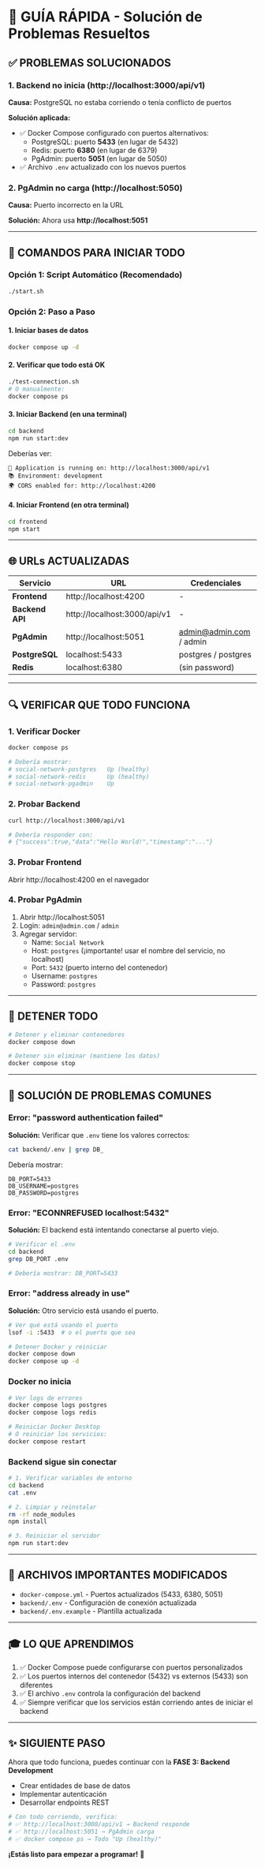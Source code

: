 # 🎯 GUÍA RÁPIDA - Solución de Problemas Resueltos

## ✅ PROBLEMAS SOLUCIONADOS

### 1. Backend no inicia (http://localhost:3000/api/v1)
**Causa:** PostgreSQL no estaba corriendo o tenía conflicto de puertos

**Solución aplicada:**
- ✅ Docker Compose configurado con puertos alternativos:
  - PostgreSQL: puerto **5433** (en lugar de 5432)
  - Redis: puerto **6380** (en lugar de 6379)
  - PgAdmin: puerto **5051** (en lugar de 5050)
- ✅ Archivo `.env` actualizado con los nuevos puertos

### 2. PgAdmin no carga (http://localhost:5050)
**Causa:** Puerto incorrecto en la URL

**Solución:** Ahora usa **http://localhost:5051**

---

## 🚀 COMANDOS PARA INICIAR TODO

### Opción 1: Script Automático (Recomendado)
```bash
./start.sh
```

### Opción 2: Paso a Paso

#### 1. Iniciar bases de datos
```bash
docker compose up -d
```

#### 2. Verificar que todo está OK
```bash
./test-connection.sh
# O manualmente:
docker compose ps
```

#### 3. Iniciar Backend (en una terminal)
```bash
cd backend
npm run start:dev
```

Deberías ver:
```
🚀 Application is running on: http://localhost:3000/api/v1
📚 Environment: development
🌍 CORS enabled for: http://localhost:4200
```

#### 4. Iniciar Frontend (en otra terminal)
```bash
cd frontend
npm start
```

---

## 🌐 URLs ACTUALIZADAS

| Servicio | URL | Credenciales |
|----------|-----|--------------|
| **Frontend** | http://localhost:4200 | - |
| **Backend API** | http://localhost:3000/api/v1 | - |
| **PgAdmin** | http://localhost:5051 | admin@admin.com / admin |
| **PostgreSQL** | localhost:5433 | postgres / postgres |
| **Redis** | localhost:6380 | (sin password) |

---

## 🔍 VERIFICAR QUE TODO FUNCIONA

### 1. Verificar Docker
```bash
docker compose ps

# Debería mostrar:
# social-network-postgres   Up (healthy)
# social-network-redis      Up (healthy)
# social-network-pgadmin    Up
```

### 2. Probar Backend
```bash
curl http://localhost:3000/api/v1

# Debería responder con:
# {"success":true,"data":"Hello World!","timestamp":"..."}
```

### 3. Probar Frontend
Abrir http://localhost:4200 en el navegador

### 4. Probar PgAdmin
1. Abrir http://localhost:5051
2. Login: `admin@admin.com` / `admin`
3. Agregar servidor:
   - Name: `Social Network`
   - Host: `postgres` (¡importante! usar el nombre del servicio, no localhost)
   - Port: `5432` (puerto interno del contenedor)
   - Username: `postgres`
   - Password: `postgres`

---

## 🛑 DETENER TODO

```bash
# Detener y eliminar contenedores
docker compose down

# Detener sin eliminar (mantiene los datos)
docker compose stop
```

---

## 🔧 SOLUCIÓN DE PROBLEMAS COMUNES

### Error: "password authentication failed"
**Solución:** Verificar que `.env` tiene los valores correctos:
```bash
cat backend/.env | grep DB_
```

Debería mostrar:
```
DB_PORT=5433
DB_USERNAME=postgres
DB_PASSWORD=postgres
```

### Error: "ECONNREFUSED localhost:5432"
**Solución:** El backend está intentando conectarse al puerto viejo.
```bash
# Verificar el .env
cd backend
grep DB_PORT .env

# Debería mostrar: DB_PORT=5433
```

### Error: "address already in use"
**Solución:** Otro servicio está usando el puerto.
```bash
# Ver qué está usando el puerto
lsof -i :5433  # o el puerto que sea

# Detener Docker y reiniciar
docker compose down
docker compose up -d
```

### Docker no inicia
```bash
# Ver logs de errores
docker compose logs postgres
docker compose logs redis

# Reiniciar Docker Desktop
# O reiniciar los servicios:
docker compose restart
```

### Backend sigue sin conectar
```bash
# 1. Verificar variables de entorno
cd backend
cat .env

# 2. Limpiar y reinstalar
rm -rf node_modules
npm install

# 3. Reiniciar el servidor
npm run start:dev
```

---

## 📝 ARCHIVOS IMPORTANTES MODIFICADOS

- `docker-compose.yml` - Puertos actualizados (5433, 6380, 5051)
- `backend/.env` - Configuración de conexión actualizada
- `backend/.env.example` - Plantilla actualizada

---

## 🎓 LO QUE APRENDIMOS

1. ✅ Docker Compose puede configurarse con puertos personalizados
2. ✅ Los puertos internos del contenedor (5432) vs externos (5433) son diferentes
3. ✅ El archivo `.env` controla la configuración del backend
4. ✅ Siempre verificar que los servicios están corriendo antes de iniciar el backend

---

## ✨ SIGUIENTE PASO

Ahora que todo funciona, puedes continuar con la **FASE 3: Backend Development**
- Crear entidades de base de datos
- Implementar autenticación
- Desarrollar endpoints REST

```bash
# Con todo corriendo, verifica:
# ✅ http://localhost:3000/api/v1 → Backend responde
# ✅ http://localhost:5051 → PgAdmin carga
# ✅ docker compose ps → Todo "Up (healthy)"
```

**¡Estás listo para empezar a programar!** 🚀
